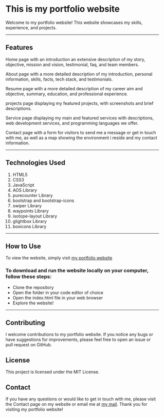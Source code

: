 
# This is my portfolio website

Welcome to my portfolio website! This website showcases my skills, experience, and projects.

---

## Features

Home page with an introduction an extensive description of my story, objective, mission and vision, testimonial, faq, and team members.

About page with a more detailed description of my introduction, personal information, skills, facts, tech stack, and testimonials.

Resume page with a more detailed description of my career aim and objective, summary, education, and professional experience.

projects page displaying my featured projects, with screenshots and brief descriptions.

Service page displaying my main and featured services with descriptions, web development services, and programming languages we offer.

Contact page with a form for visitors to send me a message or get in touch with me, as well as a map showing the environment i reside and my contact information.

---

## Technologies Used

1. HTML5
2. CSS3
3. JavaScript
4. AOS Library
5. purecounter Library
5. bootstrap and bootstrap-icons
5. swiper Library
5. waypoints Library
5. isotope-layout Library
5. glightbox Library
5. boxicons Library


---

## How to Use

To view the website, simply visit [my portfolio website](https://mongisrael.vercel.app)

### To download and run the website locally on your computer, follow these steps:

- Clone the repository
- Open the folder in your code editor of choice
- Open the index.html file in your web browser
- Explore the website!

--- 

## Contributing

I welcome contributions to my portfolio website. If you notice any bugs or have suggestions for improvements, please feel free to open an issue or pull request on GitHub.

## License

This project is licensed under the MIT License.

## Contact
If you have any questions or would like to get in touch with me, please visit the Contact page on my website or email me at [my mail](mailto:mongsolomon@gmail.com). Thank you for visiting my portfolio website!
